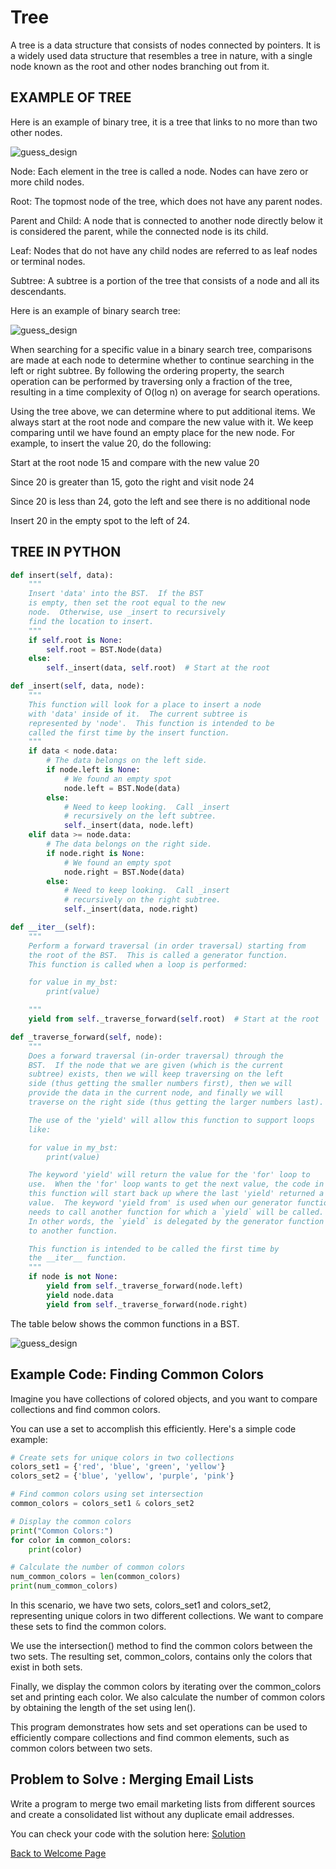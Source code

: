 # Tree

A tree is a data structure that consists of nodes connected by pointers. It is a widely used data structure that resembles a tree in nature, with a single node known as the root and other nodes branching out from it.

## EXAMPLE OF TREE

Here is an example of binary tree, it is a tree that links to no more than two other nodes.

![guess_design](tree.jpeg)

Node: Each element in the tree is called a node. Nodes can have zero or more child nodes.

Root: The topmost node of the tree, which does not have any parent nodes.

Parent and Child: A node that is connected to another node directly below it is considered the parent, while the connected node is its child.

Leaf: Nodes that do not have any child nodes are referred to as leaf nodes or terminal nodes.

Subtree: A subtree is a portion of the tree that consists of a node and all its descendants.

Here is an example of binary search tree:

![guess_design](tree2.jpeg)

When searching for a specific value in a binary search tree, comparisons are made at each node to determine whether to continue searching in the left or right subtree. By following the ordering property, the search operation can be performed by traversing only a fraction of the tree, resulting in a time complexity of O(log n) on average for search operations.

Using the tree above, we can determine where to put additional items. We always start at the root node and compare the new value with it. We keep comparing until we have found an empty place for the new node. For example, to insert the value 20, do the following:

Start at the root node 15 and compare with the new value 20

Since 20 is greater than 15, goto the right and visit node 24

Since 20 is less than 24, goto the left and see there is no additional node

Insert 20 in the empty spot to the left of 24.


## TREE IN PYTHON


```python
def insert(self, data):
	"""
	Insert 'data' into the BST.  If the BST
	is empty, then set the root equal to the new 
	node.  Otherwise, use _insert to recursively
	find the location to insert.
	"""
	if self.root is None:
		self.root = BST.Node(data)
	else:
		self._insert(data, self.root)  # Start at the root

def _insert(self, data, node):
	"""
	This function will look for a place to insert a node
	with 'data' inside of it.  The current subtree is
	represented by 'node'.  This function is intended to be
	called the first time by the insert function.
	"""
	if data < node.data:
		# The data belongs on the left side.
		if node.left is None:
			# We found an empty spot
			node.left = BST.Node(data)
		else:
			# Need to keep looking.  Call _insert
			# recursively on the left subtree.
			self._insert(data, node.left)
	elif data >= node.data:
		# The data belongs on the right side.
		if node.right is None:
			# We found an empty spot
			node.right = BST.Node(data)
		else:
			# Need to keep looking.  Call _insert
			# recursively on the right subtree.
			self._insert(data, node.right)

```

```python
def __iter__(self):
	"""
    Perform a forward traversal (in order traversal) starting from 
    the root of the BST.  This is called a generator function.
    This function is called when a loop	is performed:

	for value in my_bst:
		print(value)

	"""
	yield from self._traverse_forward(self.root)  # Start at the root

def _traverse_forward(self, node):
	"""
	Does a forward traversal (in-order traversal) through the 
	BST.  If the node that we are given (which is the current
	subtree) exists, then we will keep traversing on the left
	side (thus getting the smaller numbers first), then we will 
	provide the data in the current node, and finally we will 
	traverse on the right side (thus getting the larger numbers last).

	The use of the 'yield' will allow this function to support loops
	like:

	for value in my_bst:
		print(value)

    The keyword 'yield' will return the value for the 'for' loop to
    use.  When the 'for' loop wants to get the next value, the code in
    this function will start back up where the last 'yield' returned a 
    value.  The keyword 'yield from' is used when our generator function
    needs to call another function for which a `yield` will be called.  
    In other words, the `yield` is delegated by the generator function
    to another function.

	This function is intended to be called the first time by 
	the __iter__ function.
	"""
	if node is not None:
		yield from self._traverse_forward(node.left)
		yield node.data
		yield from self._traverse_forward(node.right)

```

The table below shows the common functions in a BST.

![guess_design](tree3.png)



## Example Code: Finding Common Colors

Imagine you have collections of colored objects, and you want to compare collections and find common colors. 

You can use a set to accomplish this efficiently. Here's a simple code example:

```python
# Create sets for unique colors in two collections
colors_set1 = {'red', 'blue', 'green', 'yellow'}
colors_set2 = {'blue', 'yellow', 'purple', 'pink'}

# Find common colors using set intersection
common_colors = colors_set1 & colors_set2

# Display the common colors
print("Common Colors:")
for color in common_colors:
    print(color)

# Calculate the number of common colors
num_common_colors = len(common_colors)
print(num_common_colors)

```
In this scenario, we have two sets, colors_set1 and colors_set2, representing unique colors in two different collections. We want to compare these sets to find the common colors.

We use the intersection() method to find the common colors between the two sets. The resulting set, common_colors, contains only the colors that exist in both sets.

Finally, we display the common colors by iterating over the common_colors set and printing each color. We also calculate the number of common colors by obtaining the length of the set using len().

This program demonstrates how sets and set operations can be used to efficiently compare collections and find common elements, such as common colors between two sets.

## Problem to Solve : Merging Email Lists

Write a program to merge two email marketing lists from different sources and create a consolidated list without any duplicate email addresses.


You can check your code with the solution here: [Solution](set.py)



[Back to Welcome Page](0-Welcome.md)



